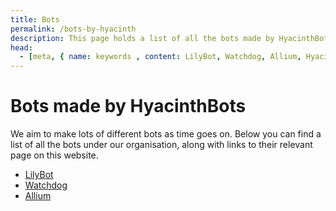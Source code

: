 ```yaml
---
title: Bots
permalink: /bots-by-hyacinth
description: This page holds a list of all the bots made by HyacinthBots
head:
  - [meta, { name: keywords , content: LilyBot, Watchdog, Allium, Hyacinth, HyacinthBots}]
---
```

# Bots made by HyacinthBots

We aim to make lots of different bots as time goes on. Below you can find a list of all the bots under our organisation,
along with links to their relevant page on this website.

* [LilyBot](/docs/bots/lily/about-lily.md)
* [Watchdog](/docs/bots/watchdog/about-watchdog.md)
* [Allium](/docs/bots/allium/about-allium.md)
